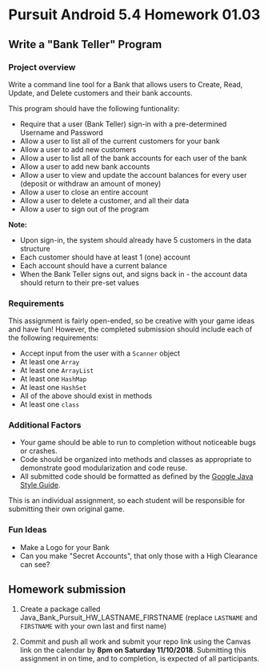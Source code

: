 # Pursuit Android 5.4 Homework 01.03

## Write a "Bank Teller" Program

### Project overview

Write a command line tool for a Bank that allows users to Create, Read, Update, and Delete customers and their bank accounts.

This program should have the following funtionality:

* Require that a user (Bank Teller) sign-in with a pre-determined Username and Password
* Allow a user to list all of the current customers for your bank
* Allow a user to add new customers
* Allow a user to list all of the bank accounts for each user of the bank
* Allow a user to add new bank accounts
* Allow a user to view and update the account balances for every user (deposit or withdraw an amount of money)
* Allow a user to close an entire account
* Allow a user to delete a customer, and all their data
* Allow a user to sign out of the program

**Note:**

* Upon sign-in, the system should already have 5 customers in the data structure
* Each customer should have at least 1 (one) account
* Each account should have a current balance
* When the Bank Teller signs out, and signs back in - the account data should return to their pre-set values 

### Requirements

This assignment is fairly open-ended, so be creative with your game ideas and have fun! However, the completed submission should include each of the following requirements:

* Accept input from the user with a `Scanner` object
* At least one `Array`
* At least one `ArrayList`
* At least one `HashMap`
* At least one `HashSet`
* All of the above should exist in methods
* At least one `class`

### Additional Factors

- Your game should be able to run to completion without noticeable bugs or crashes.
- Code should be organized into methods and classes as appropriate to demonstrate good modularization and code reuse.
- All submitted code should be formatted as defined by the [Google Java Style Guide](https://google.github.io/styleguide/javaguide.html).

This is an individual assignment, so each student will be responsible for submitting their own original game.

### Fun Ideas 

* Make a Logo for your Bank
* Can you make "Secret Accounts", that only those with a High Clearance can see?

## Homework submission

1. Create a package called Java_Bank_Pursuit_HW_LASTNAME_FIRSTNAME (replace `LASTNAME` and `FIRSTNAME` with your own last and first name)

2. Commit and push all work and submit your repo link using the Canvas link on the calendar by **8pm on Saturday 11/10/2018**. Submitting this assignment in on time, and to completion, is expected of all participants.

